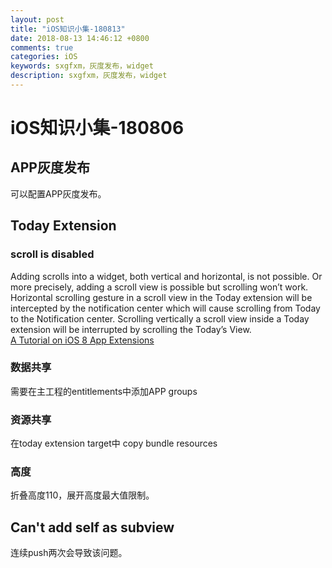 ```yaml
---
layout: post
title: "iOS知识小集-180813"
date: 2018-08-13 14:46:12 +0800
comments: true
categories: iOS
keywords: sxgfxm，灰度发布，widget
description: sxgfxm，灰度发布，widget
---
```


# iOS知识小集-180806

## APP灰度发布
可以配置APP灰度发布。

## Today Extension

### scroll is disabled
Adding scrolls into a widget, both vertical and horizontal, is not possible. Or more precisely, adding a scroll view is possible but scrolling won’t work. Horizontal scrolling gesture in a scroll view in the Today extension will be intercepted by the notification center which will cause scrolling from Today to the Notification center. Scrolling vertically a scroll view inside a Today extension will be interrupted by scrolling the Today’s View.  
[A Tutorial on iOS 8 App Extensions](https://www.toptal.com/ios/ios-8-app-extensions)

### 数据共享
需要在主工程的entitlements中添加APP groups

### 资源共享
在today extension target中 copy bundle resources

### 高度
折叠高度110，展开高度最大值限制。

## Can't add self as subview
连续push两次会导致该问题。